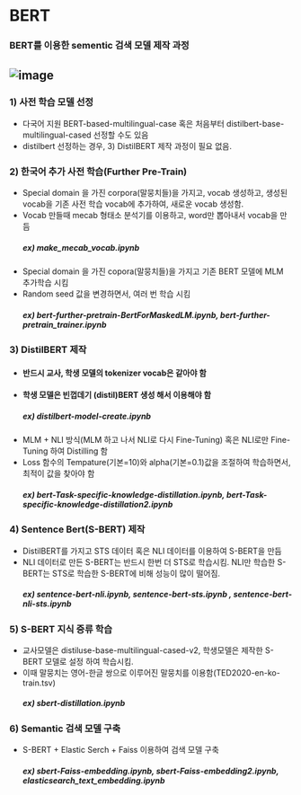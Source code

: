 # BERT

### BERT를 이용한 sementic 검색 모델 제작 과정 

## ![image](https://user-images.githubusercontent.com/93692701/162662467-3c579d60-5dc3-4670-a649-71b1bc11edc3.png)



### 1) 사전 학습 모델 선정
- 다국어 지원 BERT-based-multilingual-case 혹은 처음부터 distilbert-base-multilingual-cased 선정할 수도 있음
- distilbert 선정하는 경우, 3) DistilBERT 제작 과정이 필요 없음.

### 2) 한국어 추가 사전 학습(Further Pre-Train) 
- Special domain 을 가진 corpora(말뭉치들)을 가지고, vocab 생성하고, 생성된 vocab을 기존 사전 학습 vocab에 추가하여, 새로운 vocab 생성함.
- Vocab 만들때 mecab 형태소 분석기를 이용하고, word만 뽑아내서 vocab을 만듬 
  ##### ex) make_mecab_vocab.ipynb
- Special domain 을 가진 copora(말뭉치들)을 가지고 기존 BERT 모델에 MLM 추가학습 시킴
- Random seed 값을 변경하면서, 여러 번 학습 시킴
  ##### ex) bert-further-pretrain-BertForMaskedLM.ipynb,  bert-further-pretrain_trainer.ipynb 

### 3) DistilBERT 제작
- #### 반드시 교사, 학생 모델의 tokenizer vocab은 같아야 함
- #### 학생 모델은 빈껍데기 (distil)BERT 생성 해서 이용해야 함
  ##### ex) distilbert-model-create.ipynb
- MLM + NLI 방식(MLM 하고 나서 NLI로 다시 Fine-Tuning) 혹은 NLI로만  Fine-Tuning 하여 Distilling  함
- Loss 함수의 Tempature(기본=10)와 alpha(기본=0.1)값을 조절하여 학습하면서, 최적이 값을 찾아야 함
  ##### ex) bert-Task-specific-knowledge-distillation.ipynb,  bert-Task-specific-knowledge-distillation2.ipynb

### 4) Sentence Bert(S-BERT) 제작
- DistilBERT를 가지고 STS 데이터 혹은 NLI 데이터를 이용하여 S-BERT을 만듬
- NLI 데이터로 만든  S-BERT는 반드시 한번 더 STS로 학습시킴. NLI만 학습한 S-BERT는 STS로 학습한 S-BERT에 비해 성능이 많이 떨어짐.
  ##### ex) sentence-bert-nli.ipynb, sentence-bert-sts.ipynb , sentence-bert-nli-sts.ipynb
  
### 5) S-BERT 지식 증류 학습
- 교사모델은 distiluse-base-multilingual-cased-v2, 학생모델은 제작한 S-BERT 모델로 설정 하여 학습시킴.
- 이때 말뭉치는 영어-한글 쌍으로 이루어진 말뭉치를 이용함(TED2020-en-ko-train.tsv)
  ##### ex) sbert-distillation.ipynb

### 6) Semantic 검색 모델 구축
- S-BERT + Elastic Serch  + Faiss 이용하여 검색  모델 구축
  ##### ex) sbert-Faiss-embedding.ipynb, sbert-Faiss-embedding2.ipynb, elasticsearch_text_embedding.ipynb



